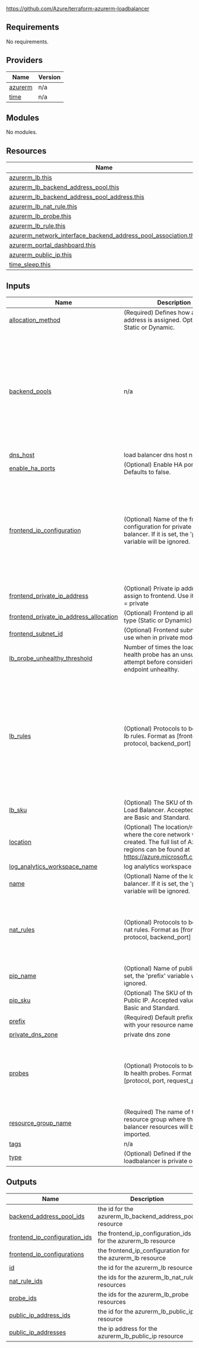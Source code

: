 
https://github.com/Azure/terraform-azurerm-loadbalancer

<!-- BEGIN_TF_DOCS -->
## Requirements

No requirements.

## Providers

| Name | Version |
|------|---------|
| <a name="provider_azurerm"></a> [azurerm](#provider\_azurerm) | n/a |
| <a name="provider_time"></a> [time](#provider\_time) | n/a |

## Modules

No modules.

## Resources

| Name | Type |
|------|------|
| [azurerm_lb.this](https://registry.terraform.io/providers/hashicorp/azurerm/latest/docs/resources/lb) | resource |
| [azurerm_lb_backend_address_pool.this](https://registry.terraform.io/providers/hashicorp/azurerm/latest/docs/resources/lb_backend_address_pool) | resource |
| [azurerm_lb_backend_address_pool_address.this](https://registry.terraform.io/providers/hashicorp/azurerm/latest/docs/resources/lb_backend_address_pool_address) | resource |
| [azurerm_lb_nat_rule.this](https://registry.terraform.io/providers/hashicorp/azurerm/latest/docs/resources/lb_nat_rule) | resource |
| [azurerm_lb_probe.this](https://registry.terraform.io/providers/hashicorp/azurerm/latest/docs/resources/lb_probe) | resource |
| [azurerm_lb_rule.this](https://registry.terraform.io/providers/hashicorp/azurerm/latest/docs/resources/lb_rule) | resource |
| [azurerm_network_interface_backend_address_pool_association.this](https://registry.terraform.io/providers/hashicorp/azurerm/latest/docs/resources/network_interface_backend_address_pool_association) | resource |
| [azurerm_portal_dashboard.this](https://registry.terraform.io/providers/hashicorp/azurerm/latest/docs/resources/portal_dashboard) | resource |
| [azurerm_public_ip.this](https://registry.terraform.io/providers/hashicorp/azurerm/latest/docs/resources/public_ip) | resource |
| [time_sleep.this](https://registry.terraform.io/providers/hashicorp/time/latest/docs/resources/sleep) | resource |

## Inputs

| Name | Description | Type | Default | Required |
|------|-------------|------|---------|:--------:|
| <a name="input_allocation_method"></a> [allocation\_method](#input\_allocation\_method) | (Required) Defines how an IP address is assigned. Options are Static or Dynamic. | `string` | `"Static"` | no |
| <a name="input_backend_pools"></a> [backend\_pools](#input\_backend\_pools) | n/a | <pre>list(object({<br>    name = string<br>    interfaces = optional(list(object({<br>      ip_configuration_name = string<br>      network_interface_id  = string<br>    })), [])<br>    addresses = optional(list(object({<br>      name                                = string<br>      virtual_network_id                  = optional(string, null)<br>      ip_address                          = optional(string, null)<br>      backend_address_ip_configuration_id = optional(string, null)<br>    })), [])<br>  }))</pre> | `[]` | no |
| <a name="input_dns_host"></a> [dns\_host](#input\_dns\_host) | load balancer dns host name | `string` | `null` | no |
| <a name="input_enable_ha_ports"></a> [enable\_ha\_ports](#input\_enable\_ha\_ports) | (Optional) Enable HA ports. Defaults to false. | `bool` | `false` | no |
| <a name="input_frontend_ip_configuration"></a> [frontend\_ip\_configuration](#input\_frontend\_ip\_configuration) | (Optional) Name of the frontend ip configuration for private load balancer. If it is set, the 'prefix' variable will be ignored. | <pre>list(object({<br>    name                          = string<br>    zones                         = optional(list(string), ["1", "2", "3"]) # ["1", "2", "3"], "Zone-redundant"<br>    subnet_id                     = optional(string, null)<br>    private_ip_address_version    = optional(string, "IPv4")    # IPv4 or IPv6<br>    private_ip_address_allocation = optional(string, "Dynamic") # Static or Dynamic<br>    private_ip_address            = optional(string, null)<br>    public_ip_address_id          = optional(string, null)<br>    public_ip_prefix_id           = optional(string, null)<br>  }))</pre> | `[]` | no |
| <a name="input_frontend_private_ip_address"></a> [frontend\_private\_ip\_address](#input\_frontend\_private\_ip\_address) | (Optional) Private ip address to assign to frontend. Use it with type = private | `string` | `""` | no |
| <a name="input_frontend_private_ip_address_allocation"></a> [frontend\_private\_ip\_address\_allocation](#input\_frontend\_private\_ip\_address\_allocation) | (Optional) Frontend ip allocation type (Static or Dynamic) | `string` | `"Dynamic"` | no |
| <a name="input_frontend_subnet_id"></a> [frontend\_subnet\_id](#input\_frontend\_subnet\_id) | (Optional) Frontend subnet id to use when in private mode | `string` | `""` | no |
| <a name="input_lb_probe_unhealthy_threshold"></a> [lb\_probe\_unhealthy\_threshold](#input\_lb\_probe\_unhealthy\_threshold) | Number of times the load balancer health probe has an unsuccessful attempt before considering the endpoint unhealthy. | `number` | `1` | no |
| <a name="input_lb_rules"></a> [lb\_rules](#input\_lb\_rules) | (Optional) Protocols to be used for lb rules. Format as [frontend\_port, protocol, backend\_port] | <pre>list(object({<br>    name                           = string<br>    protocol                       = optional(string, "Tcp") # Tcp, Udp, All<br>    frontend_port                  = optional(string, "80")  # 0-65534<br>    backend_port                   = optional(string, "80")  # 0-65534<br>    frontend_ip_configuration_name = string<br>    backend_address_pool_name      = optional(list(string), [])<br>    enable_floating_ip             = optional(bool, false)<br>    probe_name                     = string<br>    idle_timeout_in_minutes        = optional(number, 30)<br>    load_distribution              = optional(string, "Default") # Default, SourceIP, SourceIPProtocol<br><br>  }))</pre> | `[]` | no |
| <a name="input_lb_sku"></a> [lb\_sku](#input\_lb\_sku) | (Optional) The SKU of the Azure Load Balancer. Accepted values are Basic and Standard. | `string` | `"Standard"` | no |
| <a name="input_location"></a> [location](#input\_location) | (Optional) The location/region where the core network will be created. The full list of Azure regions can be found at https://azure.microsoft.com/regions | `string` | `""` | no |
| <a name="input_log_analytics_workspace_name"></a> [log\_analytics\_workspace\_name](#input\_log\_analytics\_workspace\_name) | log analytics workspace name | `string` | `null` | no |
| <a name="input_name"></a> [name](#input\_name) | (Optional) Name of the load balancer. If it is set, the 'prefix' variable will be ignored. | `string` | `""` | no |
| <a name="input_nat_rules"></a> [nat\_rules](#input\_nat\_rules) | (Optional) Protocols to be used for nat rules. Format as [frontend\_port, protocol, backend\_port] | <pre>list(object({<br>    name                           = string<br>    protocol                       = optional(string, "Tcp") # Tcp, Udp, All<br>    frontend_port                  = optional(string, "80")  # 0-65534<br>    backend_port                   = optional(string, "80")  # 0-65534<br>    frontend_ip_configuration_name = string<br>  }))</pre> | `[]` | no |
| <a name="input_pip_name"></a> [pip\_name](#input\_pip\_name) | (Optional) Name of public ip. If it is set, the 'prefix' variable will be ignored. | `string` | `""` | no |
| <a name="input_pip_sku"></a> [pip\_sku](#input\_pip\_sku) | (Optional) The SKU of the Azure Public IP. Accepted values are Basic and Standard. | `string` | `"Standard"` | no |
| <a name="input_prefix"></a> [prefix](#input\_prefix) | (Required) Default prefix to use with your resource names. | `string` | `"azure_lb"` | no |
| <a name="input_private_dns_zone"></a> [private\_dns\_zone](#input\_private\_dns\_zone) | private dns zone | `string` | `null` | no |
| <a name="input_probes"></a> [probes](#input\_probes) | (Optional) Protocols to be used for lb health probes. Format as [protocol, port, request\_path] | <pre>list(object({<br>    name         = string<br>    protocol     = optional(string, "Tcp")<br>    port         = optional(string, "80")<br>    request_path = optional(string, null)<br>    interval     = optional(number, 5)<br>  }))</pre> | `[]` | no |
| <a name="input_resource_group_name"></a> [resource\_group\_name](#input\_resource\_group\_name) | (Required) The name of the resource group where the load balancer resources will be imported. | `string` | n/a | yes |
| <a name="input_tags"></a> [tags](#input\_tags) | n/a | `map(string)` | `{}` | no |
| <a name="input_type"></a> [type](#input\_type) | (Optional) Defined if the loadbalancer is private or public | `string` | `"public"` | no |

## Outputs

| Name | Description |
|------|-------------|
| <a name="output_backend_address_pool_ids"></a> [backend\_address\_pool\_ids](#output\_backend\_address\_pool\_ids) | the id for the azurerm\_lb\_backend\_address\_pool resource |
| <a name="output_frontend_ip_configuration_ids"></a> [frontend\_ip\_configuration\_ids](#output\_frontend\_ip\_configuration\_ids) | the frontend\_ip\_configuration\_ids for the azurerm\_lb resource |
| <a name="output_frontend_ip_configurations"></a> [frontend\_ip\_configurations](#output\_frontend\_ip\_configurations) | the frontend\_ip\_configuration for the azurerm\_lb resource |
| <a name="output_id"></a> [id](#output\_id) | the id for the azurerm\_lb resource |
| <a name="output_nat_rule_ids"></a> [nat\_rule\_ids](#output\_nat\_rule\_ids) | the ids for the azurerm\_lb\_nat\_rule resources |
| <a name="output_probe_ids"></a> [probe\_ids](#output\_probe\_ids) | the ids for the azurerm\_lb\_probe resources |
| <a name="output_public_ip_address_ids"></a> [public\_ip\_address\_ids](#output\_public\_ip\_address\_ids) | the id for the azurerm\_lb\_public\_ip resource |
| <a name="output_public_ip_addresses"></a> [public\_ip\_addresses](#output\_public\_ip\_addresses) | the ip address for the azurerm\_lb\_public\_ip resource |
<!-- END_TF_DOCS -->